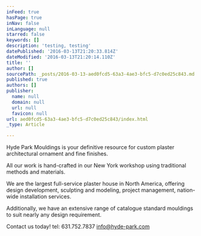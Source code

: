 ```yaml
---
inFeed: true
hasPage: true
inNav: false
inLanguage: null
starred: false
keywords: []
description: 'testing, testing'
datePublished: '2016-03-13T21:20:33.814Z'
dateModified: '2016-03-13T21:20:14.110Z'
title: ''
author: []
sourcePath: _posts/2016-03-13-aed0fcd5-63a3-4ae3-bfc5-d7c0ed25c843.md
published: true
authors: []
publisher:
  name: null
  domain: null
  url: null
  favicon: null
url: aed0fcd5-63a3-4ae3-bfc5-d7c0ed25c843/index.html
_type: Article

---
```

Hyde Park Mouldings is your definitive resource for custom plaster architectural ornament and fine finishes.

All our work is hand-crafted in our New York workshop using traditional methods and materials.

We are the largest full-service plaster house in North America, offering design development, sculpting and modeling, project management, nation-wide installation services.

Additionally, we have an extensive range of catalogue standard mouldings to suit nearly any design requirement.

Contact us today!  tel: 631.752.7837    info@hyde-park.com